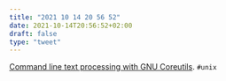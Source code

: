 ```yaml
---
title: "2021 10 14 20 56 52"
date: 2021-10-14T20:56:52+02:00
draft: false
type: "tweet"
---
```

[Command line text processing with GNU Coreutils](https://learnbyexample.github.io/cli_text_processing_coreutils/introduction.html). `#unix`
